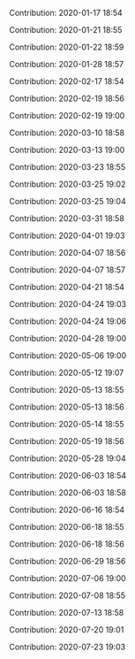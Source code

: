 Contribution: 2020-01-17 18:54

Contribution: 2020-01-21 18:55

Contribution: 2020-01-22 18:59

Contribution: 2020-01-28 18:57

Contribution: 2020-02-17 18:54

Contribution: 2020-02-19 18:56

Contribution: 2020-02-19 19:00

Contribution: 2020-03-10 18:58

Contribution: 2020-03-13 19:00

Contribution: 2020-03-23 18:55

Contribution: 2020-03-25 19:02

Contribution: 2020-03-25 19:04

Contribution: 2020-03-31 18:58

Contribution: 2020-04-01 19:03

Contribution: 2020-04-07 18:56

Contribution: 2020-04-07 18:57

Contribution: 2020-04-21 18:54

Contribution: 2020-04-24 19:03

Contribution: 2020-04-24 19:06

Contribution: 2020-04-28 19:00

Contribution: 2020-05-06 19:00

Contribution: 2020-05-12 19:07

Contribution: 2020-05-13 18:55

Contribution: 2020-05-13 18:56

Contribution: 2020-05-14 18:55

Contribution: 2020-05-19 18:56

Contribution: 2020-05-28 19:04

Contribution: 2020-06-03 18:54

Contribution: 2020-06-03 18:58

Contribution: 2020-06-16 18:54

Contribution: 2020-06-18 18:55

Contribution: 2020-06-18 18:56

Contribution: 2020-06-29 18:56

Contribution: 2020-07-06 19:00

Contribution: 2020-07-08 18:55

Contribution: 2020-07-13 18:58

Contribution: 2020-07-20 19:01

Contribution: 2020-07-23 19:03

